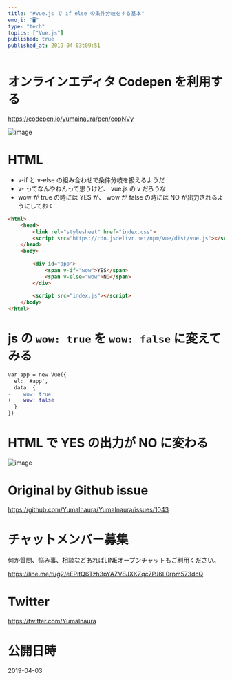 ```yaml
---
title: "#vue.js で if else の条件分岐をする基本"
emoji: "🖥"
type: "tech"
topics: ["Vue.js"]
published: true
published_at: 2019-04-03t09:51
---
```


# オンラインエディタ Codepen を利用する

https://codepen.io/yumainaura/pen/eopNVy

![image](https://user-images.githubusercontent.com/13635059/55443027-14232080-55ec-11e9-99be-f737c237504a.png)


# HTML

- v-if と v-else の組み合わせで条件分岐を扱えるようだ
- v- ってなんやねんって思うけど、 vue.js の v だろうな
- wow が true の時には YES が、 wow が false の時には NO が出力されるようにしておく

```html
<html>
    <head>
        <link rel="stylesheet" href="index.css">
        <script src="https://cdn.jsdelivr.net/npm/vue/dist/vue.js"></script>
    </head>
    <body>
        
        <div id="app">
            <span v-if="wow">YES</span>
            <span v-else="wow">NO</span>
        </div>
            
        <script src="index.js"></script>
    </body>
</html>
```

# js の `wow: true` を `wow: false` に変えてみる

```diff
var app = new Vue({
  el: '#app',
  data: {
-    wow: true
+    wow: false
  }
})
```

# HTML で YES の出力が NO に変わる

![image](https://user-images.githubusercontent.com/13635059/55443049-2dc46800-55ec-11e9-8a3b-586463e747c0.png)


# Original by Github issue

https://github.com/YumaInaura/YumaInaura/issues/1043








<!-- Update From Qiita API -->

# チャットメンバー募集


何か質問、悩み事、相談などあればLINEオープンチャットもご利用ください。

https://line.me/ti/g2/eEPltQ6Tzh3pYAZV8JXKZqc7PJ6L0rpm573dcQ





# Twitter


https://twitter.com/YumaInaura


<!-- Update From Qiita API -->



# 公開日時

2019-04-03
